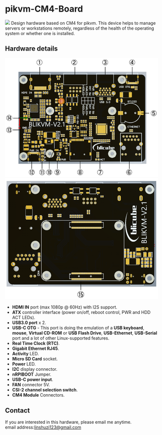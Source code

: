# pikvm-CM4-Board
![](/images/physical_img/blikvm8.jpg)
Design hardware based on CM4 for pikvm.
This device helps to manage servers or workstations remotely, regardless of the health of the operating system or whether one is installed. 
## Hardware details
![](/images/pcb_img/PCB-A-seq.png)
![](/images/pcb_img/PCB-B-seq.png)
* **HDMI IN** port (max 1080p @ 60Hz) with I2S support. 
* **ATX** controller interface (power on/off, reboot control, PWR and HDD ACT LEDs). 
* **USB3.0 port**  x 2. 
* **USB-C OTG** - This port is doing the emulation of a **USB keyboard**, **mouse**, **Virtual CD-ROM** or **USB Flash Drive**, **USB-Ethernet**, **USB-Serial** port and a lot of other Linux-supported features.    
* **Real Time Clock (RTC)**. 
* **Gigabit Ethernet RJ45**. 
* **Activity** LED.    
* **Micro SD Card** socket. 
* **Power** LED. 
* **I2C** display connector. 
* **nRPIBOOT** Jumper. 
* **USB-C power input**.  
* **FAN** connector 5V. 
* **CSI-2 channel selection switch**. 
* **CM4 Module** Connectors. 

## Contact
If you are interested in this hardware, please email me anytime.  
email address:linshuzi123@gmail.com
